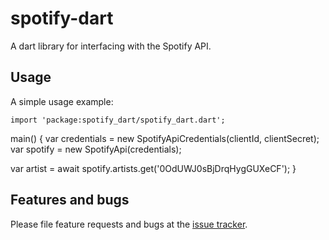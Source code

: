 # spotify-dart

A dart library for interfacing with the Spotify API.

## Usage

A simple usage example:

    import 'package:spotify_dart/spotify_dart.dart';

main() {
  var credentials = new SpotifyApiCredentials(clientId, clientSecret);
  var spotify = new SpotifyApi(credentials);

  var artist = await spotify.artists.get('0OdUWJ0sBjDrqHygGUXeCF');
}

## Features and bugs

Please file feature requests and bugs at the [issue tracker][tracker].

[tracker]: https://github.com/rinukkusu/spotify-dart/issues
